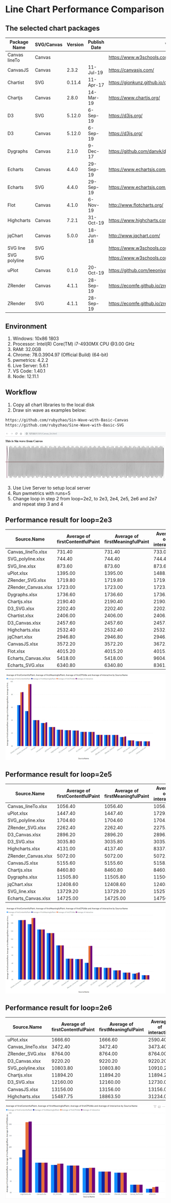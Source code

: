 # Line Chart Performance Comparison

## The selected chart packages

Package Name|SVG/Canvas|Version|Publish Date|Web Site
---|---|---|---|---|
Canvas lineTo|Canvas|||https://www.w3schools.com/graphics/canvas_coordinates.asp|
CanvasJS|Canvas|2.3.2|11-Jul-19|https://canvasjs.com/|
Chartist|SVG|0.11.4|11-Apr-17|https://gionkunz.github.io/chartist-js/|
Chartjs|Canvas|2.8.0|14-Mar-19|https://www.chartjs.org/|
D3|SVG|5.12.0|6-Sep-19|https://d3js.org/|
D3|Canvas|5.12.0|6-Sep-19|https://d3js.org/|
Dygraphs|Canvas|2.1.0|9-Dec-17|https://github.com/danvk/dygraphs|
Echarts|Canvas|4.4.0|29-Sep-19|https://www.echartsjs.com/en/index.html|
Echarts|SVG|4.4.0|29-Sep-19|https://www.echartsjs.com/en/index.html|
Flot|Canvas|4.1.0|6-Nov-19|http://www.flotcharts.org/|
Highcharts|Canvas|7.2.1|31-Oct-19|https://www.highcharts.com/|
jqChart|Canvas|5.0.0|18-Jun-18|http://www.jqchart.com/|
SVG line|SVG|||https://www.w3schools.com/graphics/svg_line.asp|
SVG polyline|SVG|||https://www.w3schools.com/graphics/svg_polyline.asp|
uPlot|Canvas|0.1.0|20-Oct-19|https://github.com/leeoniya/uPlot|
ZRender|Canvas|4.1.1|28-Sep-19|https://ecomfe.github.io/zrender-doc/public/|
ZRender|SVG|4.1.1|28-Sep-19|https://ecomfe.github.io/zrender-doc/public/|

## Environment
  1. Windows: 10x86 1803
  2. Processor: Intel(R) Core(TM) i7-4930MX CPU @3.00 GHz
  3. RAM: 32.0GB
  4. Chrome: 78.0.3904.97 (Official Build) (64-bit)
  5. pwmetrics: 4.2.2
  6. Live Server: 5.6.1
  7. VS Code: 1.40.1
  8. Node: 12.11.1
  
## Workflow  
  1. Copy all chart libraries to the local disk
  2. Draw sin wave as examples below:
  
    https://github.com/rubyzhao/Sin-Wave-with-Basic-Canvas
    https://github.com/rubyzhao/Sine-Wave-with-Basic-SVG 
    
   ![Sin wave example](https://github.com/rubyzhao/LineChartPerformanceCompare/blob/master/SinWave.png)
   
  3. Use Live Server to setup local server
  4. Run pwmetrics with runs=5
  5. Change loop in step 2 from loop=2e2, to 2e3, 2e4, 2e5, 2e6 and 2e7 and repeat step 3 and 4

## Performance result for loop=2e3

Source.Name|Average of firstContentfulPaint|Average of firstMeaningfulPaint|Average of interactive|Average of firstCPUIdle
---|---|---|---|---|
Canvas_lineTo.xlsx|731.40|731.40|733.00|731.40|
SVG_polyline.xlsx|744.40|744.40|744.40|744.40|
SVG_line.xlsx|873.60|873.60|873.60|873.60|
uPlot.xlsx|1395.00|1395.00|1488.60|1401.80|
ZRender_SVG.xlsx|1719.80|1719.80|1719.80|1719.80|
ZRender_Canvas.xlsx|1723.00|1723.00|1723.00|1723.00|
Dygraphs.xlsx|1736.60|1736.60|1736.60|1736.60|
Chartjs.xlsx|2190.40|2190.40|2190.40|2190.40|
D3_SVG.xlsx|2202.40|2202.40|2202.40|2202.40|
Chartist.xlsx|2406.00|2406.00|2406.00|2406.00|
D3_Canvas.xlsx|2457.60|2457.60|2457.60|2457.60|
Highcharts.xlsx|2532.40|2532.40|2532.40|2532.40|
jqChart.xlsx|2946.80|2946.80|2946.80|2946.80|
CanvasJS.xlsx|3572.20|3572.20|3672.00|3572.20|
Flot.xlsx|4015.20|4015.20|4015.20|4015.20|
Echarts_Canvas.xlsx|5418.00|5418.00|9604.20|9604.20|
Echarts_SVG.xlsx|6340.80|6340.80|8361.00|8329.00|

   ![Sin wave example](https://github.com/rubyzhao/LineChartPerformanceCompare/blob/master/SinWave2e3.png)

## Performance result for loop=2e5

Source.Name|Average of firstContentfulPaint|Average of firstMeaningfulPaint|Average of interactive|Average of firstCPUIdle
---|---|---|---|---|
Canvas_lineTo.xlsx|1056.40|1056.40|1056.40|1056.40|
uPlot.xlsx|1447.40|1447.40|1729.20|1594.40|
SVG_polyline.xlsx|1704.60|1704.60|1704.60|1704.60|
ZRender_SVG.xlsx|2262.40|2262.40|2275.00|2262.40|
D3_Canvas.xlsx|2896.20|2896.20|2896.20|2896.20|
D3_SVG.xlsx|3035.80|3035.80|3035.80|3035.80|
Highcharts.xlsx|4131.00|4137.40|8337.20|8317.00|
ZRender_Canvas.xlsx|5072.00|5072.00|5072.00|5072.00|
CanvasJS.xlsx|5155.60|5155.60|5158.00|5155.60|
Chartjs.xlsx|8460.80|8460.80|8460.80|8460.80|
Dygraphs.xlsx|11505.80|11505.80|11506.80|11506.80|
jqChart.xlsx|12408.60|12408.60|12408.60|12408.60|
SVG_line.xlsx|13729.20|13729.20|15257.80|15242.00|
Echarts_Canvas.xlsx|14725.00|14725.00|14756.40|14725.00|

![Sin wave example](https://github.com/rubyzhao/LineChartPerformanceCompare/blob/master/SinWave2e5.png)

## Performance result for loop=2e6

Source.Name|Average of firstContentfulPaint|Average of firstMeaningfulPaint|Average of interactive|Average of firstCPUIdle
---|---|---|---|---|
uPlot.xlsx|1666.60|1666.60|2590.40|2380.40|
Canvas_lineTo.xlsx|3472.40|3472.40|3473.40|3472.40|
ZRender_SVG.xlsx|8764.00|8764.00|8764.00|8764.00|
D3_Canvas.xlsx|9220.20|9220.20|9220.20|9220.20|
SVG_polyline.xlsx|10803.80|10803.80|10910.20|10902.60|
Chartjs.xlsx|11894.20|11894.20|11894.20|11894.20|
D3_SVG.xlsx|12160.00|12160.00|12730.00|12730.00|
CanvasJS.xlsx|13156.00|13156.00|13156.00|13156.00|
Highcharts.xlsx|15487.75|18863.50|31234.00|30953.50|

   ![Sin wave example](https://github.com/rubyzhao/LineChartPerformanceCompare/blob/master/SinWave2e6.png)
